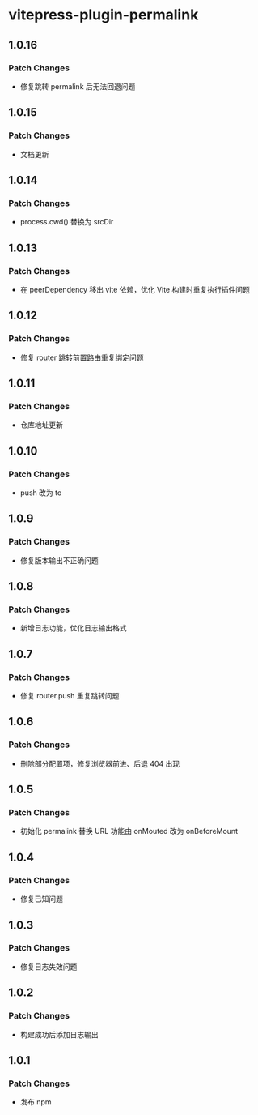 # vitepress-plugin-permalink

## 1.0.16

### Patch Changes

- 修复跳转 permalink 后无法回退问题

## 1.0.15

### Patch Changes

- 文档更新

## 1.0.14

### Patch Changes

- process.cwd() 替换为 srcDir

## 1.0.13

### Patch Changes

- 在 peerDependency 移出 vite 依赖，优化 Vite 构建时重复执行插件问题

## 1.0.12

### Patch Changes

- 修复 router 跳转前置路由重复绑定问题

## 1.0.11

### Patch Changes

- 仓库地址更新

## 1.0.10

### Patch Changes

- push 改为 to

## 1.0.9

### Patch Changes

- 修复版本输出不正确问题

## 1.0.8

### Patch Changes

- 新增日志功能，优化日志输出格式

## 1.0.7

### Patch Changes

- 修复 router.push 重复跳转问题

## 1.0.6

### Patch Changes

- 删除部分配置项，修复浏览器前进、后退 404 出现

## 1.0.5

### Patch Changes

- 初始化 permalink 替换 URL 功能由 onMouted 改为 onBeforeMount

## 1.0.4

### Patch Changes

- 修复已知问题

## 1.0.3

### Patch Changes

- 修复日志失效问题

## 1.0.2

### Patch Changes

- 构建成功后添加日志输出

## 1.0.1

### Patch Changes

- 发布 npm
